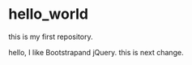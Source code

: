 # hello_world
this is my first repository.

hello, I like Bootstrapand jQuery.
this is next change.
